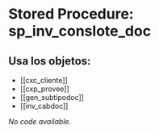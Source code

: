 # Stored Procedure: sp_inv_conslote_doc

## Usa los objetos:
- [[cxc_cliente]]
- [[cxp_provee]]
- [[gen_subtipodoc]]
- [[inv_cabdoc]]

*No code available.*
